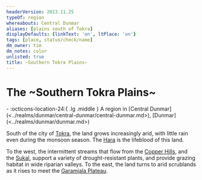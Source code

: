 ```yaml
---
headerVersion: 2023.11.25
typeOf: region
whereabouts: Central Dunmar
aliases: [plains south of Tokra]
displayDefaults: {linkText: 'on', ltPlace: 'on'}
tags: [place, status/check/name]
dm_owner: tim
dm_notes: color
unlisted: true
title: ~Southern Tokra Plains~
---
```

# The ~Southern Tokra Plains~
<div class="grid cards ext-narrow-margin ext-one-column" markdown>
-    :octicons-location-24:{ .lg .middle } A region in [Central Dunmar](<../realms/dunmar/central-dunmar/central-dunmar.md>), [Dunmar](<../realms/dunmar/dunmar.md>)  
</div>


South of the city of [Tokra](<../realms/dunmar/central-dunmar/tokra/tokra.md>), the land grows increasingly arid, with little rain even during the monsoon season. The [Hara](<../rivers/hara-watershed/hara.md>) is the lifeblood of this land. 

To the west, the intermittent streams that flow from the [Copper Hills](<../darba-highlands/copper-hills.md>), and the [Sukal](<../rivers/hara-watershed/sukal.md>), support a variety of drought-resistant plants, and provide grazing habitat in wide riparian valleys. To the east, the land turns to arid scrublands as it rises to meet the [Garamjala Plateau](<../../drankorian-hinterland/garamjala-plateau/garamjala-plateau.md>). 